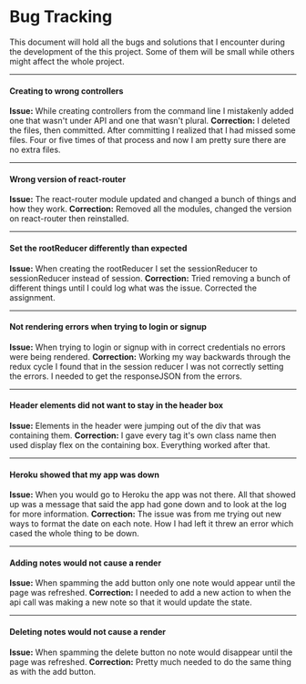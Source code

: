 # Bug Tracking

This document will hold all the bugs and solutions that I encounter during the development of the this project. Some of them will be small while others might affect the whole project.

***
#### Creating to wrong controllers
**Issue:** While creating controllers from the command line I mistakenly added one that wasn't under API and one that wasn't plural.
**Correction:** I deleted the files, then committed. After committing I realized that I had missed some files. Four or five times of that process and now I am pretty sure there are no extra files.

***
#### Wrong version of react-router
**Issue:** The react-router module updated and changed a bunch of things and how they work.
**Correction:** Removed all the modules, changed the version on react-router then reinstalled.

***
#### Set the rootReducer differently than expected
**Issue:** When creating the rootReducer I set the sessionReducer to sessionReducer instead of session.
**Correction:** Tried removing a bunch of different things until I could log what was the issue. Corrected the assignment.

***
#### Not rendering errors when trying to login or signup
**Issue:** When trying to login or signup with in correct credentials no errors were being rendered.
**Correction:** Working my way backwards through the redux cycle I found that in the session reducer I was not correctly setting the errors. I needed to get the responseJSON from the errors.

***
#### Header elements did not want to stay in the header box
**Issue:** Elements in the header were jumping out of the div that was containing them.
**Correction:** I gave every tag it's own class name then used display flex on the containing box. Everything worked after that.

***
#### Heroku showed that my app was down
**Issue:** When you would go to Heroku the app was not there. All that showed up was a message that said the app had gone down and to look at the log for more information.
**Correction:** The issue was from me trying out new ways to format the date on each note. How I had left it threw an error which cased the whole thing to be down.

***
#### Adding notes would not cause a render
**Issue:** When spamming the add button only one note would appear until the page was refreshed.
**Correction:** I needed to add a new action to when the api call was making a new note so that it would update the state.

***
#### Deleting notes would not cause a render
**Issue:** When spamming the delete button no note would disappear until the page was refreshed.
**Correction:** Pretty much needed to do the same thing as with the add button.
